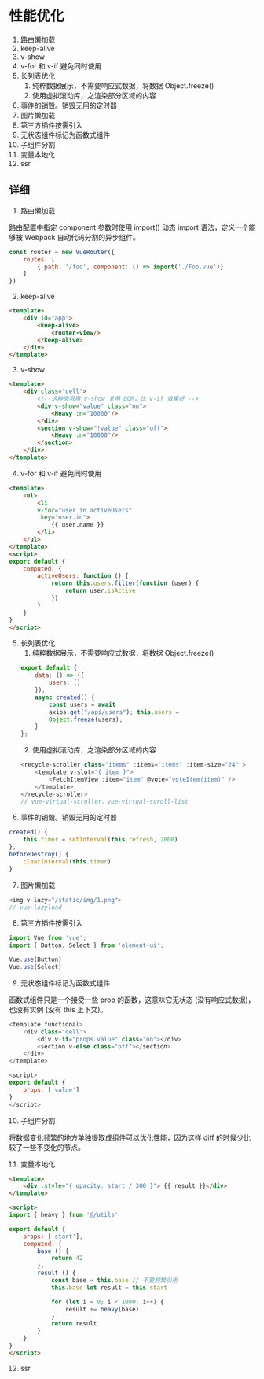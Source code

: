 # 性能优化

1. 路由懒加载
2. keep-alive
3. v-show
4. v-for 和 v-if 避免同时使用
5. 长列表优化
    1. 纯粹数据展示，不需要响应式数据，将数据 Object.freeze()
    2. 使用虚拟滚动库，之渲染部分区域的内容
6. 事件的销毁。销毁无用的定时器
7. 图片懒加载
8. 第三方插件按需引入
9. 无状态组件标记为函数式组件
10. 子组件分割
11. 变量本地化
12. ssr


## 详细

1. 路由懒加载

路由配置中指定 component 参数时使用 import() 动态 import 语法，定义一个能够被 Webpack 自动代码分割的异步组件。

```js
const router = new VueRouter({
    routes: [
        { path: '/foo', component: () => import('./Foo.vue')}
    ]
})
```

2. keep-alive

```html
<template>
    <div id="app">
        <keep-alive>
            <router-view/>
        </keep-alive>
    </div>
</template>
```

3. v-show

```html
<template>
    <div class="cell">
        <!--这种情况用 v-show 复用 DOM，比 v-if 效果好 -->
        <div v-show="value" class="on">
            <Heavy :n="10000"/>
        </div>
        <section v-show="!value" class="off">
            <Heavy :n="10000"/>
        </section>
    </div>
</template>
```

4. v-for 和 v-if 避免同时使用

```html
<template>
    <ul>
        <li
        v-for="user in activeUsers"
        :key="user.id">
            {{ user.name }}
        </li>
    </ul>
</template>
<script>
export default {
    computed: {
        activeUsers: function () {
            return this.users.filter(function (user) {
                return user.isActive
            })
        }
    }
}
</script>
```

5. 长列表优化
    1. 纯粹数据展示，不需要响应式数据，将数据 Object.freeze()
    ```js
    export default {
        data: () => ({
            users: []
        }),
        async created() {
            const users = await
            axios.get("/api/users"); this.users =
            Object.freeze(users);
        }
    };
    ```
    2. 使用虚拟滚动库，之渲染部分区域的内容
    ```js
    <recycle-scroller class="items" :items="items" :item-size="24" >
        <template v-slot="{ item }">
            <FetchItemView :item="item" @vote="voteItem(item)" />
        </template>
    </recycle-scroller>
    // vue-virtual-scroller、vue-virtual-scroll-list
    ```
6. 事件的销毁。销毁无用的定时器

```js
created() {
    this.timer = setInterval(this.refresh, 2000)
},
beforeDestroy() {
    clearInterval(this.timer)
}
```
7. 图片懒加载

```js
<img v-lazy="/static/img/1.png">
// vue-lazyload
```
8. 第三方插件按需引入

```js
import Vue from 'vue';
import { Button, Select } from 'element-ui';

Vue.use(Button)
Vue.use(Select)
```
9. 无状态组件标记为函数式组件

函数式组件只是一个接受一些 prop 的函数，这意味它无状态 (没有响应式数据)，也没有实例 (没有 this 上下文)。

```js
<template functional>
    <div class="cell">
        <div v-if="props.value" class="on"></div>
        <section v-else class="off"></section>
    </div>
</template>

<script>
export default {
    props: ['value']
}
</script>
```
10. 子组件分割

将数据变化频繁的地方单独提取成组件可以优化性能，因为这样 diff 的时候少比较了一些不变化的节点。

11. 变量本地化

```html
<template>
    <div :style="{ opacity: start / 300 }"> {{ result }}</div>
</template>

<script>
import { heavy } from '@/utils'

export default {
    props: ['start'],
    computed: {
        base () {
            return 42
        },
        result () {
            const base = this.base // 不要频繁引用
            this.base let result = this.start

            for (let i = 0; i < 1000; i++) {
                result += heavy(base)
            }
            return result
        }
    }
}
</script>
```
12. ssr
